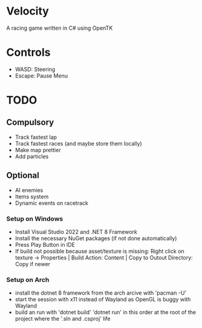 # Velocity
A racing game written in C# using OpenTK

# Controls
- WASD: Steering
- Escape: Pause Menu

# TODO
## Compulsory
- Track fastest lap
- Track fastest races (and maybe store them locally)
- Make map prettier
- Add particles

## Optional
- AI enemies
- Items system
- Dynamic events on racetrack

### Setup on Windows
- Install Visual Studio 2022 and .NET 8 Framework
- Install the necessary NuGet packages (if not done automatically)
- Press Play Button in IDE
- If build not possible because asset/texture is missing: Right click on texture -> Properties | Build Action: Content | Copy to Outout Directory: Copy if newer

### Setup on Arch
- install the dotnet 8 framework from the arch arcive with 'pacman -U'
- start the session with x11 instead of Wayland as OpenGL is buggy with Wayland
- build an run with 'dotnet build' 'dotnet run' in this order at the root of the project where the '.sln and .csproj' life
